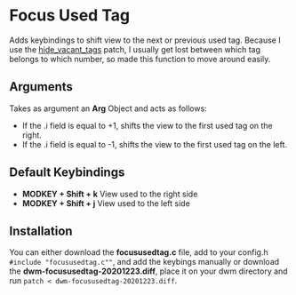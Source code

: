 # Focus Used Tag
Adds keybindings to shift view to the next or previous used tag. 
Because I use the [hide_vacant_tags](https://dwm.suckless.org/patches/hide_vacant_tags/) patch,
I usually get lost between which tag belongs to which number, so made this function to move around easily.

## Arguments
Takes as argument an **Arg** Object and acts as follows:
* If the .i field is equal to +1, shifts the view to the first used tag on the right.
* If the .i field is equal to -1, shifts the view to the first used tag on the left.

## Default Keybindings
* **MODKEY + Shift + k** View used to the right side
* **MODKEY + Shift + j** View used to the left side 

## Installation
You can either download the **focususedtag.c** file, add to your config.h `#include "focususedtag.c""`,
and add the keybings manually or download the **dwm-focususedtag-20201223.diff**, place it
on your dwm directory and run `patch < dwm-focususedtag-20201223.diff`.
